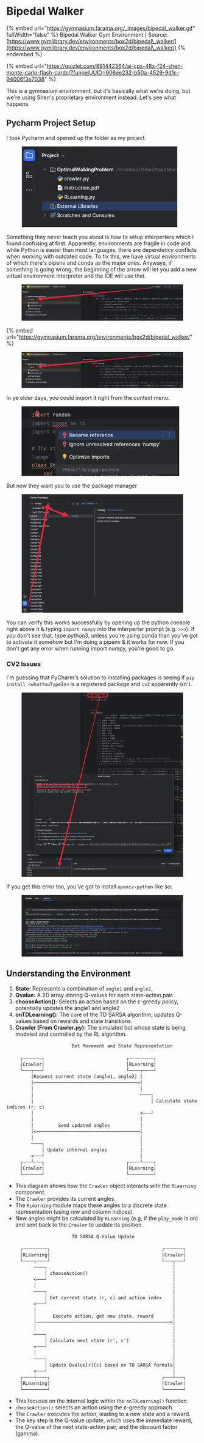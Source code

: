 # Bipedal Walker



{% embed url="https://gymnasium.farama.org/_images/bipedal_walker.gif" fullWidth="false" %}
Bipedal Walker Gym Environment | Source: [https://www.gymlibrary.dev/environments/box2d/bipedal\_walker/](https://www.gymlibrary.dev/environments/box2d/bipedal\_walker/)
{% endembed %}

{% embed url="https://quizlet.com/891442364/ai-cps-48x-f24-shen-monte-carlo-flash-cards/?funnelUUID=906ee232-b50a-4529-9d1c-94006f3e7038" %}

This is a gymnasium environment, but it's basically what we're doing, but we're using Shen's proprietary environment instead. Let's see what happens.

## Pycharm Project Setup

I took Pycharm and opened up the folder as my project.&#x20;

<figure><img src="../../../.gitbook/assets/CleanShot 2024-04-17 at 19.54.54.png" alt=""><figcaption></figcaption></figure>

Something they never teach you about is how to setup interperters which I found confusing at first. Apparently, environments are fragile in code and while Python is easier than most languages, there are dependency conflicts when working with outdated code. To fix this, we have virtual environments of which there's pipenv and conda as the major ones. Anyways, if something is going wrong, the beginning of the arrow will let you add a new virtual environment interpreter and the IDE will use that.&#x20;

<figure><img src="../../../.gitbook/assets/CleanShot 2024-04-17 at 20.06.46.png" alt=""><figcaption></figcaption></figure>

{% embed url="https://gymnasium.farama.org/environments/box2d/bipedal_walker/" %}

<figure><img src="../../../.gitbook/assets/CleanShot 2024-04-17 at 20.06.46 (1).png" alt=""><figcaption></figcaption></figure>

In ye older days, you could import it right from the context menu.&#x20;

<figure><img src="../../../.gitbook/assets/CleanShot 2024-04-17 at 20.15.43.png" alt=""><figcaption></figcaption></figure>

But now they want you to use the package manager

<figure><img src="../../../.gitbook/assets/CleanShot 2024-04-17 at 20.16.51.png" alt=""><figcaption></figcaption></figure>

You can verify this works successfully by opening up the python console right above it & typing `import numpy` into the interperter prompt (e.g. `>>>`). If you don't see that, type python3, unless you're using conda than you've got to activate it somehow but I'm doing a pipenv & it works for now. If you don't get any error when running import numpy, you're good to go.

### CV2 Issues

I'm guessing that PyCharm's solution to installing packages is seeing if `pip install <whatYouTypeIn>` is a registered package and `cv2` apparently isn't.&#x20;

<figure><img src="../../../.gitbook/assets/CleanShot 2024-04-17 at 20.23.24.png" alt=""><figcaption></figcaption></figure>

If you get this error too, you've got to install `opencv-python` like so:

<figure><img src="../../../.gitbook/assets/CleanShot 2024-04-17 at 20.28.27.png" alt=""><figcaption></figcaption></figure>

## Understanding the Environment

1. **State:** Represents a combination of `angle1` and `angle2`.
2. **Qvalue:** A 2D array storing Q-values for each state-action pair.
3. **chooseAction():** Selects an action based on the ε-greedy policy, potentially updates the angle1 and angle2
4. **onTDLearning():** The core of the TD SARSA algorithm, updates Q-values based on rewards and state transitions.
5. **Crawler (From Crawler.py):** The simulated bot whose state is being modeled and controlled by the RL algorithm.

```
                        Bot Movement and State Representation                        
                                                                                     
     ┌───────┐                              ┌─────────┐                              
     │Crawler│                              │RLearning│                              
     └───┬───┘                              └────┬────┘                              
         │Request current state (angle1, angle2) │                                   
         │──────────────────────────────────────>│                                   
         │                                       │                                   
         │                                       ────┐                               
         │                                           │ Calculate state indices (r, c)
         │                                       <───┘                               
         │                                       │                                   
         │         Send updated angles           │                                   
         │<──────────────────────────────────────│                                   
         │                                       │                                   
         ────┐                                   │                                   
             │ Update internal angles            │                                   
         <───┘                                   │                                   
     ┌───┴───┐                              ┌────┴────┐                              
     │Crawler│                              │RLearning│                              
     └───────┘                              └─────────┘                              
```

* This diagram shows how the `Crawler` object interacts with the `RLearning` component.
* The `Crawler` provides its current angles.
* The `RLearning` module maps these angles to a discrete state representation (using row and column indices).
* New angles might be calculated by `RLearning` (e.g, if the `play_mode` is on) and sent back to the `Crawler` to update its position.

```
                        TD SARSA Q-Value Update                   
                                                                  
     ┌─────────┐                                         ┌───────┐
     │RLearning│                                         │Crawler│
     └────┬────┘                                         └───┬───┘
          ────┐                                              │    
              │ chooseAction()                               │    
          <───┘                                              │    
          │                                                  │    
          ────┐                                              │    
              │ Get current state (r, c) and action index    │    
          <───┘                                              │    
          │                                                  │    
          │      Execute action, get new state, reward       │    
          │─────────────────────────────────────────────────>│    
          │                                                  │    
          ────┐                                              │    
              │ Calculate next state (r', c')                │    
          <───┘                                              │    
          │                                                  │    
          ────┐                                              │    
              │ Update Qvalue[r][c] based on TD SARSA formula│    
          <───┘                                              │    
     ┌────┴────┐                                         ┌───┴───┐
     │RLearning│                                         │Crawler│
     └─────────┘                                         └───────┘
```

* This focuses on the internal logic within the `onTDLearning()` function.
* `chooseAction()` selects an action using the ε-greedy approach.
* The `Crawler` executes the action, leading to a new state and a reward.
* The key step is the Q-value update, which uses the immediate reward, the Q-value of the next state-action pair, and the discount factor (gamma).

